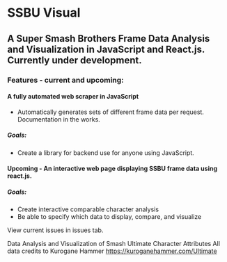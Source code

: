 # SSBU Visual

## A Super Smash Brothers Frame Data Analysis and Visualization in JavaScript and React.js. Currently under development. 

### Features - current and upcoming:
#### A fully automated web scraper in JavaScript
- Automatically generates sets of different frame data per request. Documentation in the works.
##### Goals:
- Create a library for backend use for anyone using JavaScript.

#### Upcoming - An interactive web page displaying SSBU frame data using react.js.
##### Goals:
- Create interactive comparable character analysis
- Be able to specify which data to display, compare, and visualize

View current issues in issues tab.

Data Analysis and Visualization of Smash Ultimate Character Attributes
All data credits to Kurogane Hammer https://kuroganehammer.com/Ultimate

